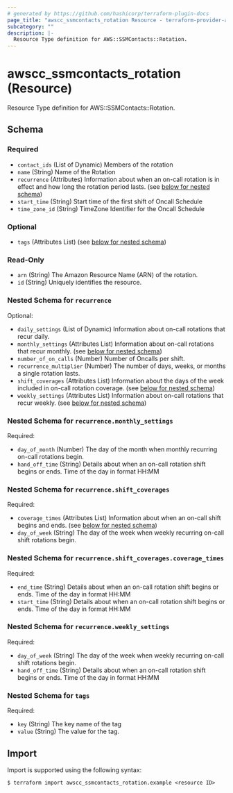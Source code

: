 ```yaml
---
# generated by https://github.com/hashicorp/terraform-plugin-docs
page_title: "awscc_ssmcontacts_rotation Resource - terraform-provider-awscc"
subcategory: ""
description: |-
  Resource Type definition for AWS::SSMContacts::Rotation.
---
```


# awscc_ssmcontacts_rotation (Resource)

Resource Type definition for AWS::SSMContacts::Rotation.



<!-- schema generated by tfplugindocs -->
## Schema

### Required

- `contact_ids` (List of Dynamic) Members of the rotation
- `name` (String) Name of the Rotation
- `recurrence` (Attributes) Information about when an on-call rotation is in effect and how long the rotation period lasts. (see [below for nested schema](#nestedatt--recurrence))
- `start_time` (String) Start time of the first shift of Oncall Schedule
- `time_zone_id` (String) TimeZone Identifier for the Oncall Schedule

### Optional

- `tags` (Attributes List) (see [below for nested schema](#nestedatt--tags))

### Read-Only

- `arn` (String) The Amazon Resource Name (ARN) of the rotation.
- `id` (String) Uniquely identifies the resource.

<a id="nestedatt--recurrence"></a>
### Nested Schema for `recurrence`

Optional:

- `daily_settings` (List of Dynamic) Information about on-call rotations that recur daily.
- `monthly_settings` (Attributes List) Information about on-call rotations that recur monthly. (see [below for nested schema](#nestedatt--recurrence--monthly_settings))
- `number_of_on_calls` (Number) Number of Oncalls per shift.
- `recurrence_multiplier` (Number) The number of days, weeks, or months a single rotation lasts.
- `shift_coverages` (Attributes List) Information about the days of the week included in on-call rotation coverage. (see [below for nested schema](#nestedatt--recurrence--shift_coverages))
- `weekly_settings` (Attributes List) Information about on-call rotations that recur weekly. (see [below for nested schema](#nestedatt--recurrence--weekly_settings))

<a id="nestedatt--recurrence--monthly_settings"></a>
### Nested Schema for `recurrence.monthly_settings`

Required:

- `day_of_month` (Number) The day of the month when monthly recurring on-call rotations begin.
- `hand_off_time` (String) Details about when an on-call rotation shift begins or ends. Time of the day in format HH:MM


<a id="nestedatt--recurrence--shift_coverages"></a>
### Nested Schema for `recurrence.shift_coverages`

Required:

- `coverage_times` (Attributes List) Information about when an on-call shift begins and ends. (see [below for nested schema](#nestedatt--recurrence--shift_coverages--coverage_times))
- `day_of_week` (String) The day of the week when weekly recurring on-call shift rotations begin.

<a id="nestedatt--recurrence--shift_coverages--coverage_times"></a>
### Nested Schema for `recurrence.shift_coverages.coverage_times`

Required:

- `end_time` (String) Details about when an on-call rotation shift begins or ends. Time of the day in format HH:MM
- `start_time` (String) Details about when an on-call rotation shift begins or ends. Time of the day in format HH:MM



<a id="nestedatt--recurrence--weekly_settings"></a>
### Nested Schema for `recurrence.weekly_settings`

Required:

- `day_of_week` (String) The day of the week when weekly recurring on-call shift rotations begin.
- `hand_off_time` (String) Details about when an on-call rotation shift begins or ends. Time of the day in format HH:MM



<a id="nestedatt--tags"></a>
### Nested Schema for `tags`

Required:

- `key` (String) The key name of the tag
- `value` (String) The value for the tag.

## Import

Import is supported using the following syntax:

```shell
$ terraform import awscc_ssmcontacts_rotation.example <resource ID>
```
